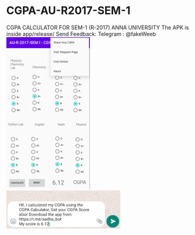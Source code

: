 # CGPA-AU-R2017-SEM-1
CGPA CALCULATOR FOR SEM-1 (R-2017) ANNA UNIVERSITY
The APK is inside app/release/
Send Feedback:
Telegram : @fakeWeeb
<img src="https://github.com/adenosinetp10/CGPA-AU-R2017-SEM-1/blob/master/cgpa01.jpg" height="400" width="220"></img>
<img src="https://github.com/adenosinetp10/CGPA-AU-R2017-SEM-1/blob/master/cgpa02.jpg" height="100" width="300"></img>
